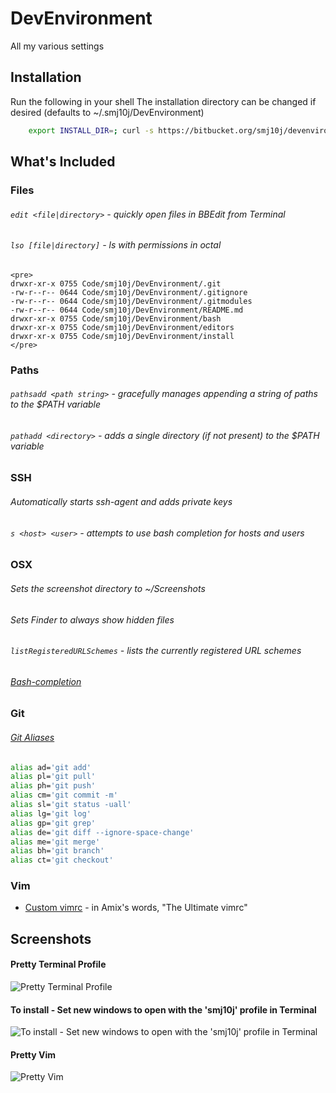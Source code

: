 DevEnvironment
==============

All my various settings



Installation
------------

Run the following in your shell
The installation directory can be changed if desired (defaults to ~/.smj10j/DevEnvironment)
```bash 
	export INSTALL_DIR=; curl -s https://bitbucket.org/smj10j/devenvironment/raw/master/install/install.sh | /bin/bash && exit 0
```



What's Included
---------------

### Files
###### `edit <file|directory>` - quickly open files in BBEdit from Terminal
###### `lso [file|directory]` - ls with permissions in octal
	<pre>
	drwxr-xr-x 0755 Code/smj10j/DevEnvironment/.git
	-rw-r--r-- 0644 Code/smj10j/DevEnvironment/.gitignore
	-rw-r--r-- 0644 Code/smj10j/DevEnvironment/.gitmodules
	-rw-r--r-- 0644 Code/smj10j/DevEnvironment/README.md
	drwxr-xr-x 0755 Code/smj10j/DevEnvironment/bash
	drwxr-xr-x 0755 Code/smj10j/DevEnvironment/editors
	drwxr-xr-x 0755 Code/smj10j/DevEnvironment/install
	</pre>
	
	
### Paths
###### `pathsadd <path string>` - gracefully manages appending a string of paths to the $PATH variable
###### `pathadd <directory>` - adds a single directory (if not present) to the $PATH variable
		
		
### SSH
###### Automatically starts ssh-agent and adds private keys
###### `s <host> <user>` - attempts to use bash completion for hosts and users


### OSX 
###### Sets the screenshot directory to  ~/Screenshots
###### Sets Finder to always show hidden files
###### `listRegisteredURLSchemes` - lists the currently registered URL schemes
###### [Bash-completion](http://trac.macports.org/wiki/howto/bash-completion)

### Git
###### [Git Aliases](http://www.jperla.com/blog/post/teach-yourself-git-in-2-minutes)
```bash
alias ad='git add'
alias pl='git pull'
alias ph='git push'
alias cm='git commit -m'
alias sl='git status -uall'
alias lg='git log'
alias gp='git grep'
alias de='git diff --ignore-space-change'
alias me='git merge'
alias bh='git branch'
alias ct='git checkout'
```

### Vim
- [Custom vimrc](https://github.com/amix/vimrc) - in Amix's words, "The Ultimate vimrc"
		



Screenshots
-----------

#### Pretty Terminal Profile
![Pretty Terminal Profile](https://raw.github.com/smj10j/DevEnvironment/master/screenshots/Pretty-Terminal.png "Pretty Terminal")

#### To install - Set new windows to open with the 'smj10j' profile in Terminal
![To install - Set new windows to open with the 'smj10j' profile in Terminal](https://raw.github.com/smj10j/DevEnvironment/master/screenshots/Set-Terminal-Profile.png "Set Terminal Profile")

#### Pretty Vim
![Pretty Vim](https://raw.github.com/smj10j/DevEnvironment/master/screenshots/Pretty-Vim.png "Pretty Vim")
		

		
		
		
		
		